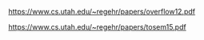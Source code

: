 https://www.cs.utah.edu/~regehr/papers/overflow12.pdf

https://www.cs.utah.edu/~regehr/papers/tosem15.pdf

